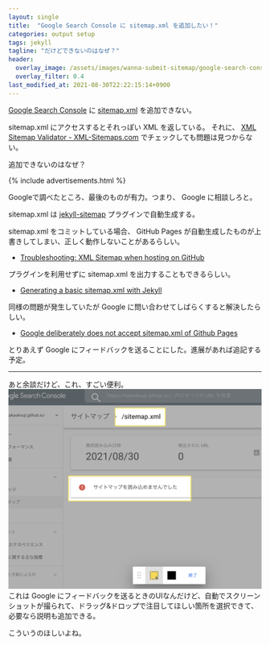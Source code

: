 ```yaml
---
layout: single
title:  "Google Search Console に sitemap.xml を追加したい！"
categories: output setup
tags: jekyll
tagline: "だけどできないのはなぜ？"
header:
  overlay_image: /assets/images/wanna-submit-sitemap/google-search-console-sitemap.png
  overlay_filter: 0.4
last_modified_at: 2021-08-30T22:22:15:14+0900
---
```

[Google Search Console](https://search.google.com/search-console) に [sitemap.xml](https://takaokouji.github.io/sitemap.xml) を追加できない。

sitemap.xml にアクセスするとそれっぽい XML を返している。
それに、 [XML Sitemap Validator - XML-Sitemaps.com](https://www.xml-sitemaps.com/validate-xml-sitemap.html?op=validate-xml-sitemap&go=1&sitemapurl=https%3A%2F%2Ftakaokouji.github.io%2Fsitemap.xml&submit=Validate+Sitemap) でチェックしても問題は見つからない。

追加できないのはなぜ？

{% include advertisements.html %}

Googleで調べたところ、最後のものが有力。つまり、 Google に相談しろと。

sitemap.xml は [jekyll-sitemap](https://github.com/jekyll/jekyll-sitemap) プラグインで自動生成する。

sitemap.xml をコミットしている場合、 GitHub Pages が自動生成したものが上書きしてしまい、正しく動作しないことがあるらしい。
- [Troubleshooting: XML Sitemap when hosting on GitHub](https://www.cross-validated.com/XML-Sitemap-Problem-when-hosting-on-GitHub/)

プラグインを利用せずに sitemap.xml を出力することもできるらしい。
- [Generating a basic sitemap.xml with Jekyll](http://www.independent-software.com/generating-a-sitemap-xml-with-jekyll-without-a-plugin.html)

同様の問題が発生していたが Google に問い合わせてしばらくすると解決したらしい。
- [Google deliberately does not accept sitemap.xml of Github Pages](https://github.community/t/google-deliberately-does-not-accept-sitemap-xml-of-github-pages/184937)

とりあえず Google にフィードバックを送ることにした。進展があれば追記する予定。

- - -

あと余談だけど、これ、すごい便利。
![フィードバックのUI](/assets/images/wanna-submit-sitemap/google-search-console-feedback-ui.png)
これは Google にフィードバックを送るときのUIなんだけど、自動でスクリーンショットが撮られて、ドラッグ&ドロップで注目してほしい箇所を選択できて、必要なら説明も追加できる。

こういうのほしいよね。
